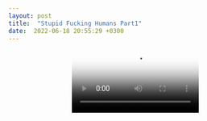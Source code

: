 ```yaml
---
layout: post
title:  "Stupid Fucking Humans Part1"
date:  2022-06-18 20:55:29 +0300
---
```


<video style = "margin: auto auto; display: block;  width: 50%; max-width: 50%; height: auto;" controls poster = "/bojkos-thoughts/assets/images/fucking_momchil.png">
  <source style = "margin: auto auto; display: block;  width: 50%; max-width: 50%; height: auto;" src="/bojkos-thoughts/assets/images/stupid_momo.mp4" type="video/mp4">
</video>

